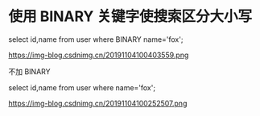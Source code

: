 # 使用 BINARY 关键字使搜索区分大小写

select id,name from user where BINARY  name='fox';

https://img-blog.csdnimg.cn/20191104100403559.png

不加 BINARY  

select id,name from user where name='fox';

https://img-blog.csdnimg.cn/20191104100252507.png
